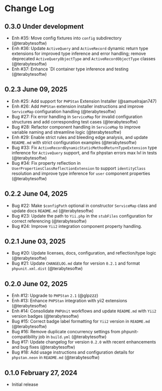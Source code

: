 # Change Log

## 0.3.0 Under development

- Enh #35: Move config fixtures into `config` subdirectory (@terabytesoftw)
- Enh #36: Update `ActiveQuery` and `ActiveRecord` dynamic return type extensions for improved type inference and error handling; remove deprecated `ActiveQueryObjectType` and `ActiveRecordObjectType` classes (@terabytesoftw)
- Enh #37: Enhance `DI container type inference and testing (@terabytesoftw)

## 0.2.3 June 09, 2025

- Enh #25: Add support for `PHPStan` Extension Installer (@samuelrajan747)
- Enh #26: Add `PHPStan` extension installer instructions and improve `ServiceMap` configuration handling (@terabytesoftw)
- Bug #27: Fix error handling in `ServiceMap` for invalid configuration structures and add corresponding test cases (@terabytesoftw)
- Bug #28: Refactor component handling in `ServiceMap` to improve variable naming and streamline logic (@terabytesoftw)
- Enh #29: Enable strict rules and bleeding edge analysis, and update `README.md` with strict configuration examples (@terabytesoftw)
- Bug #33: Fix `ActiveRecordDynamicStaticMethodReturnTypeExtension` type inference for `ActiveQuery` support, and fix phpstan errors max lvl in tests (@terabytesoftw)
- Bug #34: Fix property reflection in `UserPropertiesClassReflectionExtension` to support `identityClass` resolution and improve type inference for `user` component properties (@terabytesoftw)

## 0.2.2 June 04, 2025

- Bug #22: Make `$configPath` optional in constructor `ServiceMap` class and update docs `README.md` (@terabytesoftw)
- Bug #23: Update the path to `Yii.php` in the `stubFiles` configuration for correct referencing (@terabytesoftw)
- Bug #24: Improve `Yii2` integration component property handling.

## 0.2.1 June 03, 2025

- Bug #20: Update licenses, docs, configuration, and reflection/type logic (@terabytesoftw)
- Bug #21: Update `CHANGELOG.md` date for version `0.2.1` and format `phpunit.xml.dist` (@terabytesoftw)

## 0.2.0 June 02, 2025

- Enh #12: Upgrade to `PHPStan` `2.1` (@glpzzz)
- Enh #13: Enhance `PHPStan` integration with yii2 extensions (@terabytesoftw)
- Enh #14: Consolidate `PHPUnit` workflows and update `README.md` with `Yii2` version badges (@terabytesoftw)
- Bug #15: Correct badge label formatting for `Yii2` version in `README.md` (@terabytesoftw)
- Bug #16: Remove duplicate concurrency settings from phpunit-compatibility job in `build.yml` (@terabytesoftw)
- Bug #17: Update changelog for version `0.2.0` with recent enhancements and bug fixes (@terabytesoftw)
- Bug #18: Add usage instructions and configuration details for `phpstan.neon` in `README.md` (@terabytesoftw)

## 0.1.0 February 27, 2024

- Initial release
